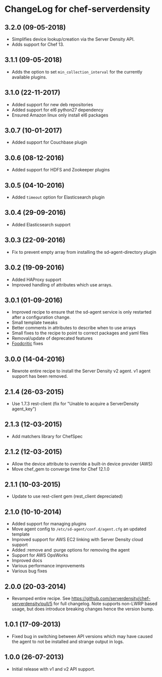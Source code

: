 ChangeLog for chef-serverdensity
================================
3.2.0 (09-05-2018)
------------------
- Simplifies device lookup/creation via the Server Density API.
- Adds support for Chef 13.

3.1.1 (09-05-2018)
------------------
- Adds the option to set `min_collection_interval` for the currently available plugins.

3.1.0 (22-11-2017)
------------------
- Added support for new deb repositories
- Added support for el6 python27 dependency
- Ensured Amazon linux only install el6 packages

3.0.7 (10-01-2017)
------------------
- Added support for Couchbase plugin

3.0.6 (08-12-2016)
------------------
- Added support for HDFS and Zookeeper plugins

3.0.5 (04-10-2016)
------------------
- Added `timeout` option for Elasticsearch plugin

3.0.4 (29-09-2016)
------------------
- Added Elasticsearch support

3.0.3 (22-09-2016)
------------------
- Fix to prevent empty array from installing the sd-agent-directory plugin

3.0.2 (19-09-2016)
------------------
- Added HAProxy support
- Improved handling of attributes which use arrays.

3.0.1 (01-09-2016)
------------------
- Improved recipe to ensure that the sd-agent service is only restarted after a configuration change.
- Small template tweaks
- Better comments in attributes to describe when to use arrays
- Small fixes to the recipe to point to correct packages and yaml files
- Removal/update of deprecated features
- [Foodcritic](http://www.foodcritic.io/) fixes

3.0.0 (14-04-2016)
------------------
- Rewrote entire recipe to install the Server Density v2 agent. v1 agent support has been removed.

2.1.4 (26-03-2015)
------------------
- Use 1.7.3 rest-client (fix for "Unable to acquire a ServerDensity agent_key")

2.1.3 (12-03-2015)
------------------
- Add matchers library for ChefSpec

2.1.2 (12-03-2015)
------------------
- Allow the device attribute to override a built-in device provider (AWS)
- Move chef_gem to converge time for Chef 12.1.0

2.1.1 (10-03-2015)
------------------
- Update to use rest-client gem (rest_client depreciated)

2.1.0 (10-10-2014)
------------------
 - Added support for managing plugins
 - Move agent config to `/etc/sd-agent/conf.d/agent.cfg` an updated template
 - Improved support for AWS EC2 linking with Server Density cloud support
 - Added :remove and :purge options for removing the agent
 - Support for AWS OpsWorks
 - Improved docs
 - Various performance improvements
 - Various bug fixes

2.0.0 (20-03-2014)
------------------
 - Revamped entire recipe. See https://github.com/serverdensity/chef-serverdensity/pull/5 for full changelog. Note supports non-LWRP based usage, but does introduce breaking changes hence the version bump.

1.0.1 (17-09-2013)
------------------
 - Fixed bug in switching between API versions which may have caused the agent
   to not be installed and strange output in logs.

1.0.0 (26-07-2013)
------------------
 - Initial release with v1 and v2 API support.
